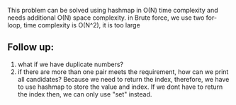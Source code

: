 This problem can be solved using hashmap in O(N) time complexity and needs additional O(N) space complexity.
in Brute force, we use two for-loop, time complexity is O(N^2), it is too large
## Follow up:
1. what if we have duplicate numbers?
2. if there are more than one pair meets the requirement, how can we print all candidates?
Because we need to return the index, therefore, we have to use hashmap to store the value and index. If we dont have to return the index
then, we can only use "set" instead.
